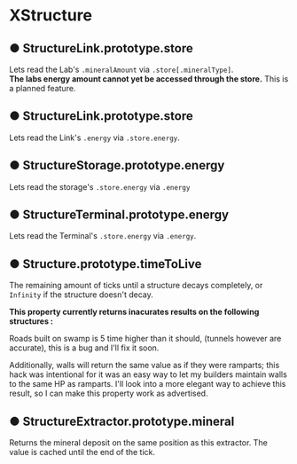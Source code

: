# XStructure

## ● StructureLink.prototype.store
Lets read the Lab's `.mineralAmount` via `.store[.mineralType]`.  
**The labs energy amount cannot yet be accessed through the store.** This is a planned feature.
## ● StructureLink.prototype.store
Lets read the Link's `.energy` via `.store.energy`.
## ● StructureStorage.prototype.energy
Lets read the storage's `.store.energy` via `.energy`
## ● StructureTerminal.prototype.energy
Lets read the Terminal's `.store.energy` via `.energy`.


## ● Structure.prototype.timeToLive
The remaining amount of ticks until a structure decays completely, or `Infinity` if the structure doesn't decay.

**This property currently returns inacurates results on the following structures :**  

Roads built on swamp is 5 time higher than it should, (tunnels however are accurate), this is a bug and I'll fix it soon.

Additionally, walls will return the same value as if they were ramparts; this hack was intentional for it was an easy way to let my builders maintain walls to the same HP as ramparts. I'll look into a more elegant way to achieve this result, so I can make this property work as advertised.


## ● StructureExtractor.prototype.mineral
Returns the mineral deposit on the same position as this extractor. The value is cached until the end of the tick.
